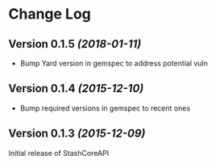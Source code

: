 Change Log
==========

Version 0.1.5 *(2018-01-11)*
----------------------------

* Bump Yard version in gemspec to address potential vuln

Version 0.1.4 *(2015-12-10)*
----------------------------

* Bump required versions in gemspec to recent ones

Version 0.1.3 *(2015-12-09)*
----------------------------

Initial release of StashCoreAPI

